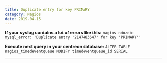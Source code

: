 ```yaml
---
title: Duplicate entry for key PRIMARY
category: Nagios
date: 2019-04-15
---
```


**If your syslog contains a lot of errors like this:**
`nagios ndo2db: mysql_error: 'Duplicate entry '2147483647' for key 'PRIMARY''`

**Execute next query in your centreon database:**
`ALTER TABLE nagios_timedeventqueue MODIFY timedeventqueue_id SERIAL`

-----
